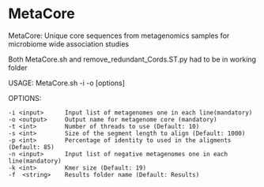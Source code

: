 # MetaCore
MetaCore: Unique core sequences from metagenomics samples for microbiome wide association studies

Both MetaCore.sh and remove_redundant_Cords.ST.py had to be in working folder

USAGE:  MetaCore.sh  -i <list>  -o <basename>  [options]

 OPTIONS:

    -i <input>      Input list of metagenomes one in each line(mandatory)
    -o <output>     Output name for metagenome core (mandatory)
    -t <int>        Number of threads to use (Default: 10)
    -s <int>        Size of the segment length to align (Default: 1000)
    -p <int>        Percentage of identity to used in the aligments (Default: 85)
    -n <input>      Input list of negative metagenomes one in each line(mandatory)
    -k <int>        Kmer size (Default: 19)
    -f  <string>    Results folder name (Default: Results)


